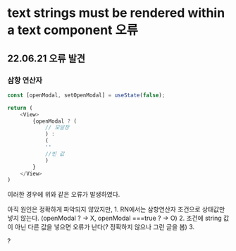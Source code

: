 # text strings must be rendered within a text component 오류

## 22.06.21 오류 발견

### 삼항 연산자

```javascript
const [openModal, setOpenModal] = useState(false);

return (
    <View>
        {openModal ? (
            // 모달창
            ) :
            (
            ''
            //빈 값
            )
        }
    </View>
)

```

이러한 경우에 위와 같은 오류가 발생하였다.

아직 원인은 정확하게 파악되지 않았지만, 1. RN에서는 삼항연산자 조건으로 상태값만 넣지 않는다. (openModal ? -> X, openModal ===true ? -> O) 2. 조건에 string 값이 아닌 다른 값을 넣으면 오류가 난다(? 정확하지 않으나 그런 글을 봄) 3.

?
